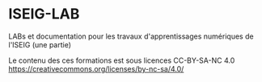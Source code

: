 # ISEIG-LAB
LABs et documentation pour les travaux d'apprentissages numériques de l'ISEIG (une partie)

Le contenu des ces formations est sous licences CC-BY-SA-NC 4.0
https://creativecommons.org/licenses/by-nc-sa/4.0/
